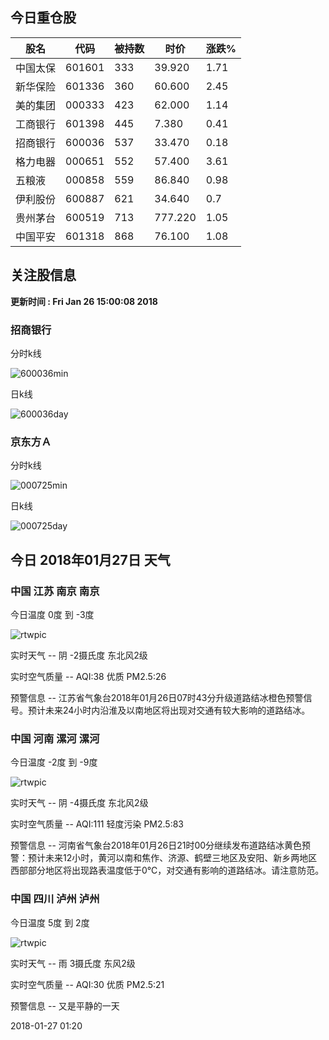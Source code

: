 
## 今日重仓股 

|股名|代码|被持数|时价|涨跌%|
|---|---|---|---|---|
|中国太保|601601|333|39.920|1.71|
|新华保险|601336|360|60.600|2.45|
|美的集团|000333|423|62.000|1.14|
|工商银行|601398|445|7.380|0.41|
|招商银行|600036|537|33.470|0.18|
|格力电器|000651|552|57.400|3.61|
|五粮液|000858|559|86.840|0.98|
|伊利股份|600887|621|34.640|0.7|
|贵州茅台|600519|713|777.220|1.05|
|中国平安|601318|868|76.100|1.08|

## 关注股信息
**更新时间 : Fri Jan 26 15:00:08 2018**
### 招商银行 
分时k线

![600036min](http://image.sinajs.cn/newchart/min/n/sh600036.gif)

日k线

![600036day](http://image.sinajs.cn/newchart/daily/n/sh600036.gif)

### 京东方Ａ 
分时k线

![000725min](http://image.sinajs.cn/newchart/min/n/sz000725.gif)

日k线

![000725day](http://image.sinajs.cn/newchart/daily/n/sz000725.gif)
## 今日 2018年01月27日 天气
### 中国 江苏 南京 南京

今日温度 0度 到 -3度

![rtwpic](http://app1.showapi.com/weather/icon/night/02.png)

实时天气 -- 阴 -2摄氏度 东北风2级

实时空气质量 -- AQI:38 优质 PM2.5:26

预警信息 -- 江苏省气象台2018年01月26日07时43分升级道路结冰橙色预警信号。预计未来24小时内沿淮及以南地区将出现对交通有较大影响的道路结冰。
    
### 中国 河南 漯河 漯河

今日温度 -2度 到 -9度

![rtwpic](http://app1.showapi.com/weather/icon/night/02.png)

实时天气 -- 阴 -4摄氏度 东北风2级

实时空气质量 -- AQI:111 轻度污染 PM2.5:83

预警信息 -- 河南省气象台2018年01月26日21时00分继续发布道路结冰黄色预警：预计未来12小时，黄河以南和焦作、济源、鹤壁三地区及安阳、新乡两地区西部部分地区将出现路表温度低于0℃，对交通有影响的道路结冰。请注意防范。
    
### 中国 四川 泸州 泸州

今日温度 5度 到 2度

![rtwpic](http://app1.showapi.com/weather/icon/night/301.png)

实时天气 -- 雨 3摄氏度 东风2级

实时空气质量 -- AQI:30 优质 PM2.5:21

预警信息 -- 又是平静的一天
    
2018-01-27 01:20